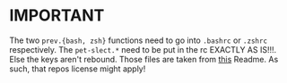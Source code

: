 # IMPORTANT
The two `prev.{bash, zsh}` functions need to go into `.bashrc` or `.zshrc` respectively.
The `pet-slect.*` need to be put in the rc EXACTLY AS IS!!!. Else the keys aren't rebound.
Those files are taken from [this](https://github.com/knqyf263/pet) Readme. As such, 
that repos license might apply!
